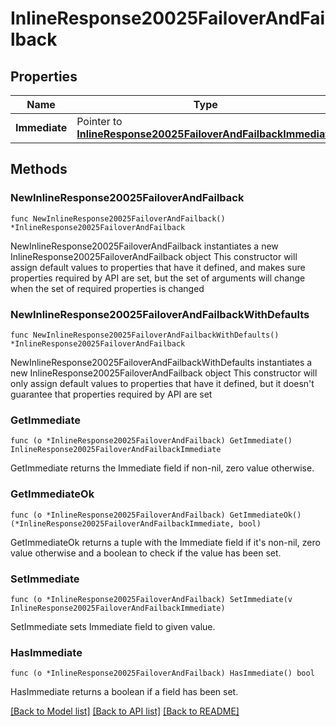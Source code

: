 # InlineResponse20025FailoverAndFailback

## Properties

Name | Type | Description | Notes
------------ | ------------- | ------------- | -------------
**Immediate** | Pointer to [**InlineResponse20025FailoverAndFailbackImmediate**](InlineResponse20025FailoverAndFailbackImmediate.md) |  | [optional] 

## Methods

### NewInlineResponse20025FailoverAndFailback

`func NewInlineResponse20025FailoverAndFailback() *InlineResponse20025FailoverAndFailback`

NewInlineResponse20025FailoverAndFailback instantiates a new InlineResponse20025FailoverAndFailback object
This constructor will assign default values to properties that have it defined,
and makes sure properties required by API are set, but the set of arguments
will change when the set of required properties is changed

### NewInlineResponse20025FailoverAndFailbackWithDefaults

`func NewInlineResponse20025FailoverAndFailbackWithDefaults() *InlineResponse20025FailoverAndFailback`

NewInlineResponse20025FailoverAndFailbackWithDefaults instantiates a new InlineResponse20025FailoverAndFailback object
This constructor will only assign default values to properties that have it defined,
but it doesn't guarantee that properties required by API are set

### GetImmediate

`func (o *InlineResponse20025FailoverAndFailback) GetImmediate() InlineResponse20025FailoverAndFailbackImmediate`

GetImmediate returns the Immediate field if non-nil, zero value otherwise.

### GetImmediateOk

`func (o *InlineResponse20025FailoverAndFailback) GetImmediateOk() (*InlineResponse20025FailoverAndFailbackImmediate, bool)`

GetImmediateOk returns a tuple with the Immediate field if it's non-nil, zero value otherwise
and a boolean to check if the value has been set.

### SetImmediate

`func (o *InlineResponse20025FailoverAndFailback) SetImmediate(v InlineResponse20025FailoverAndFailbackImmediate)`

SetImmediate sets Immediate field to given value.

### HasImmediate

`func (o *InlineResponse20025FailoverAndFailback) HasImmediate() bool`

HasImmediate returns a boolean if a field has been set.


[[Back to Model list]](../README.md#documentation-for-models) [[Back to API list]](../README.md#documentation-for-api-endpoints) [[Back to README]](../README.md)


